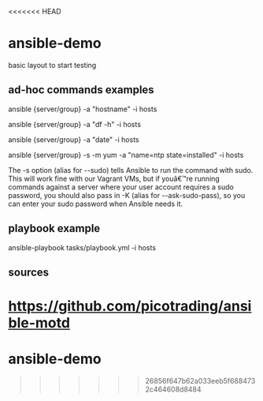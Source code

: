 <<<<<<< HEAD
# ansible-demo
basic layout to start testing

## ad-hoc commands examples
ansible {server/group} -a "hostname" -i hosts

ansible {server/group} -a "df -h" -i hosts

ansible {server/group} -a "date" -i hosts

ansible {server/group} -s -m yum -a "name=ntp state=installed" -i hosts

The -s option (alias for --sudo) tells Ansible to run the command with sudo. This will work fine with our Vagrant VMs, but if youâ€™re running commands against a server where your user account requires a sudo password, you should also pass in -K (alias for --ask-sudo-pass), so you can enter your sudo password when Ansible needs it.

## playbook example
ansible-playbook tasks/playbook.yml -i hosts

## sources
https://github.com/picotrading/ansible-motd
=======
# ansible-demo
>>>>>>> 26856f647b62a033eeb5f6884732c464608d8484
